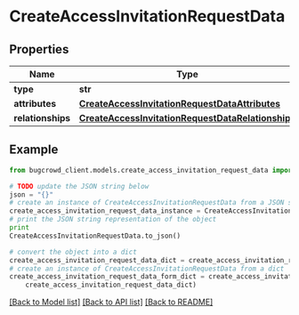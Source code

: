 # CreateAccessInvitationRequestData


## Properties

Name | Type | Description | Notes
------------ | ------------- | ------------- | -------------
**type** | **str** |  | 
**attributes** | [**CreateAccessInvitationRequestDataAttributes**](CreateAccessInvitationRequestDataAttributes.md) |  | 
**relationships** | [**CreateAccessInvitationRequestDataRelationships**](CreateAccessInvitationRequestDataRelationships.md) |  | 

## Example

```python
from bugcrowd_client.models.create_access_invitation_request_data import CreateAccessInvitationRequestData

# TODO update the JSON string below
json = "{}"
# create an instance of CreateAccessInvitationRequestData from a JSON string
create_access_invitation_request_data_instance = CreateAccessInvitationRequestData.from_json(json)
# print the JSON string representation of the object
print
CreateAccessInvitationRequestData.to_json()

# convert the object into a dict
create_access_invitation_request_data_dict = create_access_invitation_request_data_instance.to_dict()
# create an instance of CreateAccessInvitationRequestData from a dict
create_access_invitation_request_data_form_dict = create_access_invitation_request_data.from_dict(
    create_access_invitation_request_data_dict)
```
[[Back to Model list]](../README.md#documentation-for-models) [[Back to API list]](../README.md#documentation-for-api-endpoints) [[Back to README]](../README.md)


